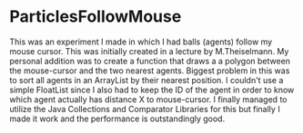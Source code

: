 # ParticlesFollowMouse
 
This was an experiment I made in which I had balls (agents) follow my mouse cursor. This was initially created in a lecture by M.Theiselmann. My personal addition was to create a function that draws a a polygon between the mouse-cursor and the two nearest agents.
Biggest problem in this was to sort all agents in an ArrayList by their nearest position. I couldn't use a simple FloatList since I also had to keep the ID of the agent in order to know which agent actually has distance X to mouse-cursor. 
I finally managed to utilize the Java Collections and Comparator Libraries for this but finally I made it work and the performance is outstandingly good.